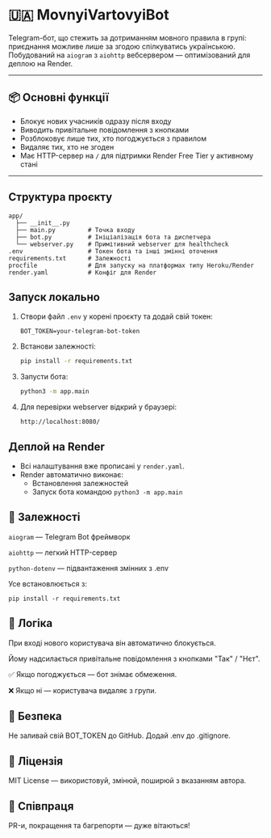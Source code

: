 # 🇺🇦 MovnyiVartovyiBot

Telegram-бот, що стежить за дотриманням мовного правила в групі: приєднання можливе лише за згодою спілкуватись українською. Побудований на `aiogram` з `aiohttp` вебсервером — оптимізований для деплою на Render.

---

## 📦 Основні функції

- Блокує нових учасників одразу після входу
- Виводить привітальне повідомлення з кнопками
- Розблоковує лише тих, хто погоджується з правилом
- Видаляє тих, хто не згоден
- Має HTTP-сервер на `/` для підтримки Render Free Tier у активному стані

---

## Структура проєкту

```
app/
  ├── __init__.py
  ├── main.py         # Точка входу
  ├── bot.py          # Ініціалізація бота та диспетчера
  └── webserver.py    # Примітивний webserver для healthcheck
.env                  # Токен бота та інші змінні оточення
requirements.txt      # Залежності
procfile              # Для запуску на платформах типу Heroku/Render
render.yaml           # Конфіг для Render
```

## Запуск локально

1. Створи файл `.env` у корені проєкту та додай свій токен:
    ```
    BOT_TOKEN=your-telegram-bot-token
    ```

2. Встанови залежності:
    ```sh
    pip install -r requirements.txt
    ```

3. Запусти бота:
    ```sh
    python3 -m app.main
    ```

4. Для перевірки webserver відкрий у браузері:
    ```
    http://localhost:8080/
    ```

## Деплой на Render

- Всі налаштування вже прописані у `render.yaml`.
- Render автоматично виконає:
    - Встановлення залежностей
    - Запуск бота командою `python3 -m app.main`


## 📄 Залежності

```aiogram``` — Telegram Bot фреймворк

```aiohttp``` — легкий HTTP-сервер

```python-dotenv``` — підвантаження змінних з .env


Усе встановлюється з:

```
pip install -r requirements.txt
```

## 🧠 Логіка

При вході нового користувача він автоматично блокується.

Йому надсилається привітальне повідомлення з кнопками "Так" / "Нєт".

✅ Якщо погоджується — бот знімає обмеження.

❌ Якщо ні — користувача видаляє з групи.


## 🔐 Безпека
Не заливай свій BOT_TOKEN до GitHub. Додай .env до .gitignore.


## 📝 Ліцензія
MIT License — використовуй, змінюй, поширюй з вказанням автора.


## 🤝 Співпраця
PR-и, покращення та багрепорти — дуже вітаються!

